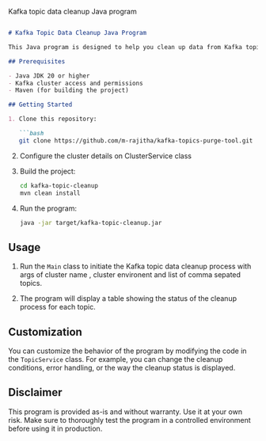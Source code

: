  Kafka topic data cleanup Java program

```markdown

# Kafka Topic Data Cleanup Java Program

This Java program is designed to help you clean up data from Kafka topics. It uses the Kafka AdminClient API to interact with Kafka clusters, describe topics, and delete records from topics based on certain conditions.

## Prerequisites

- Java JDK 20 or higher
- Kafka cluster access and permissions
- Maven (for building the project)

## Getting Started

1. Clone this repository:

   ```bash
   git clone https://github.com/m-rajitha/kafka-topics-purge-tool.git
   ```

2. Configure the cluster details on ClusterService class

3. Build the project:

   ```bash
   cd kafka-topic-cleanup
   mvn clean install
   ```

4. Run the program:

   ```bash
   java -jar target/kafka-topic-cleanup.jar
   ```

## Usage


1. Run the `Main` class to initiate the Kafka topic data cleanup process with args of cluster name , cluster environent and list of comma sepated topics.

2. The program will display a table showing the status of the cleanup process for each topic.

## Customization

You can customize the behavior of the program by modifying the code in the `TopicService` class. For example, you can change the cleanup conditions, error handling, or the way the cleanup status is displayed.

## Disclaimer

This program is provided as-is and without warranty. Use it at your own risk. Make sure to thoroughly test the program in a controlled environment before using it in production.

```
